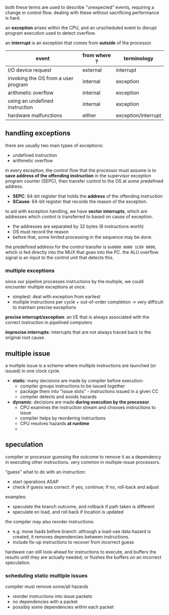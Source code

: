 both these terms are used to describe "unexpected" events, requiring a change in control flow. dealing with these without sacrificing performance is hard.

an **exception** arises within the CPU, and an unscheduled event to disrupt program execution used to detect overflow.

an **interrupt** is an exception that comes from **outside** of the processor.

| event                               | from where ? | terminology         |
| ----------------------------------- | ------------ | ------------------- |
| I/O device request                  | external     | interrupt           |
| invoking the OS from a user program | internal     | exception           |
| arithmetic overflow                 | internal     | exception           |
| using an undefined instruction      | internal     | exception           |
| hardware malfunctions               | either       | exception/interrupt |
## handling exceptions
there are usually two main types of exceptions:
- undefined instruction
- arithmetic overflow

in every exception, the control flow that the processor must assume is to **save address of the offending instruction** in the supervisor exception program counter (SEPC), then transfer control to the OS at some predefined address.
- **SEPC**: 64-bit register that holds the **address** of the offending instruction
- **SCause**: 64-bit register that records the reason of the exception.

to aid with exception handling, we have **vector interrupts**, which are addresses which control is transferred to based on cause of exception. 
- the addresses are separated by 32 bytes (8 instructions worth)
- OS must record the reason
- before that, some limited processing in the sequence may be done.

the predefined address for the control transfer is `0x0000 0000 1C09 0000`, which is fed directly into the MUX that goes into the PC. the ALU overflow signal is an input to the control unit that detects this.

### multiple exceptions
since our pipeline processes instructions by the multiple, we could encounter multiple exceptions at once.
- simplest: deal with exception from earliest
- multiple instructions per cycle + out-of-order completion -> very difficult to maintain precise exceptions

**precise interrupt/exception**: an I/E that is always associated with the correct instruction in pipelined computers

**imprecise interrupts**: interrupts that are not always traced back to the original root cause.

## multiple issue
a multiple issue is a scheme where multiple instructions are launched (or issued) in one clock cycle.
- **static**: many decisions are made by compiler before execution:
	- compiler groups instructions to be issued together
	- package them into "issue slots" - instructions issued in a given CC
	- compiler detects and avoids hazards
- **dynamic**: decisions are made **during execution by the processor**.
	- CPU examines the instruction stream and chooses instructions to issue
	- compiler helps by reordering instructions
	- CPU resolves hazards **at runtime**
	- 
## speculation
compiler or processor guessing the outcome to remove it as a dependency in executing other instructions. very common in multiple-issue processors.

"guess" what to do with an instruction:
- start operations ASAP
- check if guess was correct: if yes, continue; if no, roll-back and adjust

examples:
- speculate the branch outcome, and rollback if path taken is different
- speculate on load, and roll back if location is updated

the compiler may also reorder instructions:
- e.g. move loads before branch: although a load-use data hazard is created, it removes dependencies between instructions.
- include fix-up instructions to recover from incorrect guess

hardware can still look-ahead for instructions to execute, and buffers the results until they are actually needed; or flushes the buffers on an incorrect speculation.

### scheduling static multiple issues
compiler must remove some/all hazards
- reorder instructions into issue packets
- no dependencies with a packet
- possibly some dependencies within each packet